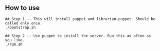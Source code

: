 How to use
----------
    ## Step 1 -- This will install puppet and librarian-puppet. Should be called only once.
    ./bootstrap.sh
    
    ## Step 2 -- Use puppet to install the server. Run this as often as you like.
    ./run.sh


